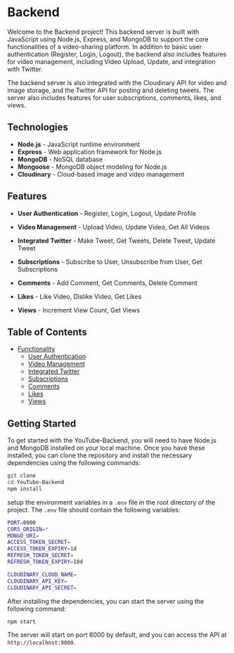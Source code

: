 # Backend

Welcome to the Backend project! This backend server is built with JavaScript using Node.js, Express, and MongoDB to support the core functionalities of a video-sharing platform. In addition to basic user authentication (Register, Login, Logout), the backend also includes features for video management, including Video Upload, Update, and integration with Twitter.

The backend server is also integrated with the Cloudinary API for video and image storage, and the Twitter API for posting and deleting tweets. The server also includes features for user subscriptions, comments, likes, and views.


## Technologies

- **Node.js** - JavaScript runtime environment
- **Express** - Web application framework for Node.js
- **MongoDB** - NoSQL database
- **Mongoose** - MongoDB object modeling for Node.js
- **Cloudinary** - Cloud-based image and video management

## Features

- **User Authentication** - Register, Login, Logout, Update Profile

- **Video Management** - Upload Video, Update Video, Get All Videos

- **Integrated Twitter** - Make Tweet, Get Tweets, Delete Tweet, Update Tweet

- **Subscriptions** - Subscribe to User, Unsubscribe from User, Get Subscriptions

- **Comments** - Add Comment, Get Comments, Delete Comment

- **Likes** - Like Video, Dislike Video, Get Likes

- **Views** - Increment View Count, Get Views


## Table of Contents

- [Functionality](#functionality)
  - [User Authentication](#user-authentication)
  - [Video Management](#video-management)
  - [Integrated Twitter](#integrated-twitter)
  - [Subscriptions](#subscriptions)
  - [Comments](#comments)
  - [Likes](#likes)
  - [Views](#views)


## Getting Started

To get started with the YouTube-Backend, you will need to have Node.js and MongoDB installed on your local machine. Once you have these installed, you can clone the repository and install the necessary dependencies using the following commands:

```bash
git clone
cd YouTube-Backend
npm install
```

setup the environment variables in a `.env` file in the root directory of the project. The `.env` file should contain the following variables:

```bash
PORT=8000
CORS_ORIGIN=*
MONGO_URI=
ACCESS_TOKEN_SECRET=
ACCESS_TOKEN_EXPIRY=1d
REFRESH_TOKEN_SECRET=
REFRESH_TOKEN_EXPIRY=10d

CLOUDINARY_CLOUD_NAME=
CLOUDINARY_API_KEY=
CLOUDINARY_API_SECRET=

```

After installing the dependencies, you can start the server using the following command:

```bash
npm start
```

The server will start on port 8000 by default, and you can access the API at `http://localhost:8000`.
